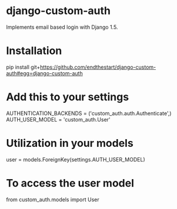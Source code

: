 django-custom-auth
==================

Implements email based login with Django 1.5.

# Installation
pip install git+https://github.com/endthestart/django-custom-auth#egg=django-custom-auth

# Add this to your settings
AUTHENTICATION_BACKENDS = ('custom_auth.auth.Authenticate',)  
AUTH_USER_MODEL = 'custom_auth.User'

# Utilization in your models
user = models.ForeignKey(settings.AUTH_USER_MODEL)

# To access the user model
from custom_auth.models import User
